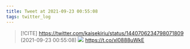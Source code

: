 ```yaml
---
title: Tweet at 2021-09-23 00:55:08
tags: twitter_log
---
```


> [!CITE] https://twitter.com/kaisekiriu/status/1440706234798071809 (2021-09-23 00:55:08)
> ![](https://twitter.com/kaisekiriu/status/1440706234798071809)
> https://t.co/xl0888uWkE

